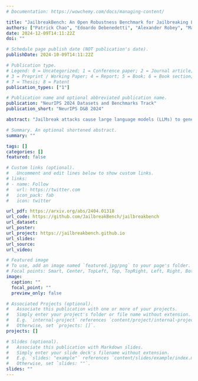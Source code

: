 ```yaml
---
# Documentation: https://wowchemy.com/docs/managing-content/

title: "JailbreakBench: An Open Robustness Benchmark for Jailbreaking Large Language Models"
authors: ["Patrick Chao", "Edoardo Debenedetti", "Alexander Robey", "Maksym Andriushchenko", "Francesco Croce", "Vikash Sehwag", "Edgar Dobriban", "Nicolas Flammarion", "George J. Pappas", "Florian Tramer", "Hamed Hassani", "Eric Wong"]
date: 2024-12-09T14:11:22Z
doi: ""

# Schedule page publish date (NOT publication's date).
publishDate: 2024-10-09T14:11:22Z

# Publication type.
# Legend: 0 = Uncategorized; 1 = Conference paper; 2 = Journal article;
# 3 = Preprint / Working Paper; 4 = Report; 5 = Book; 6 = Book section;
# 7 = Thesis; 8 = Patent
publication_types: ["1"]

# Publication name and optional abbreviated publication name.
publication: "NeurIPS 2024 Datasets and Benchmarks Track"
publication_short: "NeurIPS D&B 2024"

abstract: "Jailbreak attacks cause large language models (LLMs) to generate harmful, unethical, or otherwise objectionable content. Evaluating these attacks presents a number of challenges, which the current collection of benchmarks and evaluation techniques do not adequately address. First, there is no clear standard of practice regarding jailbreaking evaluation. Second, existing works compute costs and success rates in incomparable ways. And third, numerous works are not reproducible, as they withhold adversarial prompts, involve closed-source code, or rely on evolving proprietary APIs. To address these challenges, we introduce JailbreakBench, an open-sourced benchmark with the following components: (1) an evolving repository of state-of-the-art adversarial prompts, which we refer to as jailbreak artifacts; (2) a jailbreaking dataset comprising 100 behaviors -- both original and sourced from prior work (Zou et al., 2023; Mazeika et al., 2023, 2024) -- which align with OpenAI's usage policies; (3) a standardized evaluation framework at [this https URL](https://github.com/JailbreakBench/jailbreakbench) that includes a clearly defined threat model, system prompts, chat templates, and scoring functions; and (4) a leaderboard at [this https URL](https://jailbreakbench.github.io/) that tracks the performance of attacks and defenses for various LLMs. We have carefully considered the potential ethical implications of releasing this benchmark, and believe that it will be a net positive for the community."

# Summary. An optional shortened abstract.
summary: ""

tags: []
categories: []
featured: false

# Custom links (optional).
#   Uncomment and edit lines below to show custom links.
# links:
# - name: Follow
#   url: https://twitter.com
#   icon_pack: fab
#   icon: twitter

url_pdf: https://arxiv.org/abs/2404.01318
url_code: https://github.com/JailbreakBench/jailbreakbench
url_dataset:
url_poster:
url_project: https://jailbreakbench.github.io
url_slides:
url_source:
url_video:

# Featured image
# To use, add an image named `featured.jpg/png` to your page's folder. 
# Focal points: Smart, Center, TopLeft, Top, TopRight, Left, Right, BottomLeft, Bottom, BottomRight.
image:
  caption: ""
  focal_point: ""
  preview_only: false

# Associated Projects (optional).
#   Associate this publication with one or more of your projects.
#   Simply enter your project's folder or file name without extension.
#   E.g. `internal-project` references `content/project/internal-project/index.md`.
#   Otherwise, set `projects: []`.
projects: []

# Slides (optional).
#   Associate this publication with Markdown slides.
#   Simply enter your slide deck's filename without extension.
#   E.g. `slides: "example"` references `content/slides/example/index.md`.
#   Otherwise, set `slides: ""`.
slides: ""
---
```

